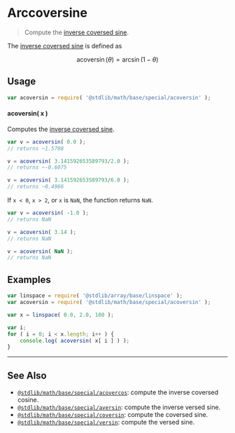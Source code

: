 <!--

@license Apache-2.0

Copyright (c) 2018 The Stdlib Authors.

Licensed under the Apache License, Version 2.0 (the "License");
you may not use this file except in compliance with the License.
You may obtain a copy of the License at

   http://www.apache.org/licenses/LICENSE-2.0

Unless required by applicable law or agreed to in writing, software
distributed under the License is distributed on an "AS IS" BASIS,
WITHOUT WARRANTIES OR CONDITIONS OF ANY KIND, either express or implied.
See the License for the specific language governing permissions and
limitations under the License.

-->

# Arccoversine

> Compute the [inverse coversed sine][inverse-coversed-sine].

<section class="intro">

The [inverse coversed sine][inverse-coversed-sine] is defined as

<!-- <equation class="equation" label="eq:arccoversine" align="center" raw="\operatorname{acoversin}(\theta) = \arcsin(1-\theta)" alt="Inverse coversed sine."> -->

```math
\operatorname{acoversin}(\theta) = \arcsin(1-\theta)
```

<!-- <div class="equation" align="center" data-raw-text="\operatorname{acoversin}(\theta) = \arcsin(1-\theta)" data-equation="eq:arccoversine">
    <img src="https://cdn.jsdelivr.net/gh/stdlib-js/stdlib@bb29798906e119fcb2af99e94b60407a270c9b32/lib/node_modules/@stdlib/math/base/special/acoversin/docs/img/equation_arccoversine.svg" alt="Inverse coversed sine.">
    <br>
</div> -->

<!-- </equation> -->

</section>

<!-- /.intro -->

<section class="usage">

## Usage

```javascript
var acoversin = require( '@stdlib/math/base/special/acoversin' );
```

#### acoversin( x )

Computes the [inverse coversed sine][inverse-coversed-sine].

```javascript
var v = acoversin( 0.0 );
// returns ~1.5708

v = acoversin( 3.141592653589793/2.0 );
// returns ~-0.6075

v = acoversin( 3.141592653589793/6.0 );
// returns ~0.4966
```

If `x < 0`, `x > 2`, or `x` is `NaN`, the function returns `NaN`.

```javascript
var v = acoversin( -1.0 );
// returns NaN

v = acoversin( 3.14 );
// returns NaN

v = acoversin( NaN );
// returns NaN
```

</section>

<!-- /.usage -->

<section class="examples">

## Examples

<!-- eslint no-undef: "error" -->

```javascript
var linspace = require( '@stdlib/array/base/linspace' );
var acoversin = require( '@stdlib/math/base/special/acoversin' );

var x = linspace( 0.0, 2.0, 100 );

var i;
for ( i = 0; i < x.length; i++ ) {
    console.log( acoversin( x[ i ] ) );
}
```

</section>

<!-- /.examples -->

<!-- Section for related `stdlib` packages. Do not manually edit this section, as it is automatically populated. -->

<section class="related">

* * *

## See Also

-   <span class="package-name">[`@stdlib/math/base/special/acovercos`][@stdlib/math/base/special/acovercos]</span><span class="delimiter">: </span><span class="description">compute the inverse coversed cosine.</span>
-   <span class="package-name">[`@stdlib/math/base/special/aversin`][@stdlib/math/base/special/aversin]</span><span class="delimiter">: </span><span class="description">compute the inverse versed sine.</span>
-   <span class="package-name">[`@stdlib/math/base/special/coversin`][@stdlib/math/base/special/coversin]</span><span class="delimiter">: </span><span class="description">compute the coversed sine.</span>
-   <span class="package-name">[`@stdlib/math/base/special/versin`][@stdlib/math/base/special/versin]</span><span class="delimiter">: </span><span class="description">compute the versed sine.</span>

</section>

<!-- /.related -->

<!-- Section for all links. Make sure to keep an empty line after the `section` element and another before the `/section` close. -->

<section class="links">

[inverse-coversed-sine]: https://en.wikipedia.org/wiki/Versine

<!-- <related-links> -->

[@stdlib/math/base/special/acovercos]: https://github.com/stdlib-js/math/tree/main/base/special/acovercos

[@stdlib/math/base/special/aversin]: https://github.com/stdlib-js/math/tree/main/base/special/aversin

[@stdlib/math/base/special/coversin]: https://github.com/stdlib-js/math/tree/main/base/special/coversin

[@stdlib/math/base/special/versin]: https://github.com/stdlib-js/math/tree/main/base/special/versin

<!-- </related-links> -->

</section>

<!-- /.links -->
